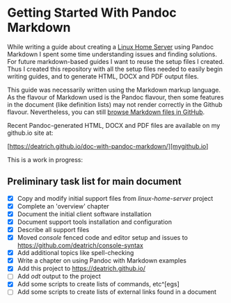 # Getting Started With Pandoc Markdown

While writing a guide about creating a [Linux Home Server][home-server] using
Pandoc Markdown I spent some time understanding issues and finding solutions.
For future markdown-based guides I want to reuse the setup files I created.
Thus I created this repository with all the setup files needed to easily 
begin writing guides, and to generate HTML, DOCX and PDF output files.

This guide was necessarily written using the Markdown markup language.  As the
flavour of Markdown used is the Pandoc flavour, then some features in
the document (like definition lists) may not render correctly in the
Github flavour.  Nevertheless, you can still 
[browse Markdown files in GitHub][mygithub.com].

Recent Pandoc-generated HTML, DOCX and PDF files are available
on my github.io site at:

  [https://deatrich.github.io/doc-with-pandoc-markdown/][mygithub.io]

This is a work in progress:

## Preliminary task list for main document
- [x] Copy and modify initial support files from *linux-home-server* project
- [x] Complete an 'overview' chapter 
- [x] Document the initial client software installation
- [x] Document support tools installation and configuration
- [x] Describe all support files
- [x] Moved *console* fenced code and editor setup and issues to \
 https://github.com/deatrich/console-syntax
- [x] Add additional topics like spell-checking
- [x] Write a chapter on using Pandoc with Markdown examples
- [x] Add this project to https://deatrich.github.io/
- [ ] Add *odt* output to the project
- [x] Add some scripts to create lists of commands, etc^[egs]
- [ ] Add some scripts to create lists of external links found in a document

[home-server]: https://github.com/deatrich/linux-home-server/
[mygithub.com]: https://github.com/deatrich/doc-with-pandoc-markdown/
[mygithub.io]: https://deatrich.github.io/doc-with-pandoc-markdown/

[^egs]: Example: use awk to count number of console segments and the list of commands, list of sudo commands, etc.
